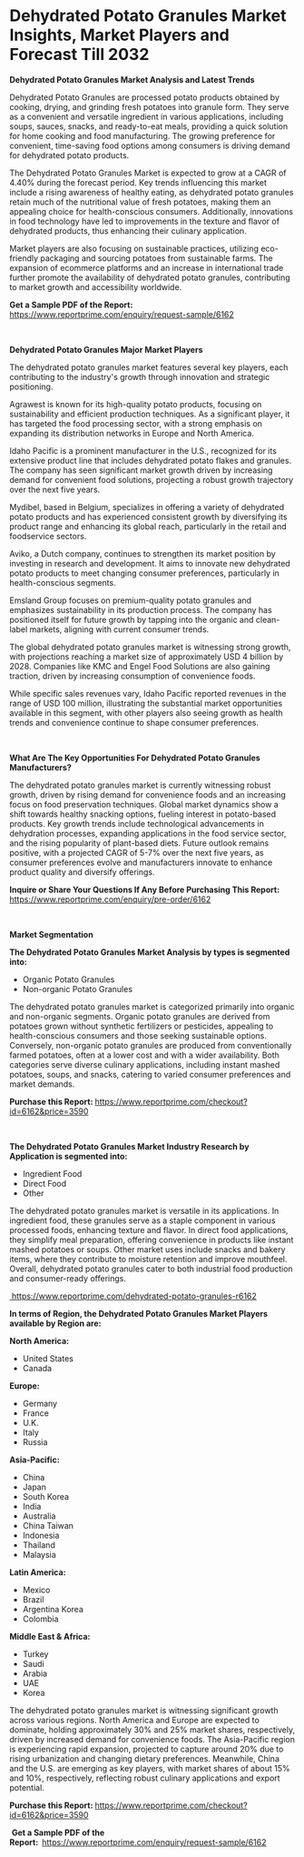 <p><h1>Dehydrated Potato Granules Market Insights, Market Players and Forecast Till 2032</h1></p><p><strong>Dehydrated Potato Granules Market Analysis and Latest Trends</strong></p>
<p><p>Dehydrated Potato Granules are processed potato products obtained by cooking, drying, and grinding fresh potatoes into granule form. They serve as a convenient and versatile ingredient in various applications, including soups, sauces, snacks, and ready-to-eat meals, providing a quick solution for home cooking and food manufacturing. The growing preference for convenient, time-saving food options among consumers is driving demand for dehydrated potato products.</p><p>The Dehydrated Potato Granules Market is expected to grow at a CAGR of 4.40% during the forecast period. Key trends influencing this market include a rising awareness of healthy eating, as dehydrated potato granules retain much of the nutritional value of fresh potatoes, making them an appealing choice for health-conscious consumers. Additionally, innovations in food technology have led to improvements in the texture and flavor of dehydrated products, thus enhancing their culinary application.</p><p>Market players are also focusing on sustainable practices, utilizing eco-friendly packaging and sourcing potatoes from sustainable farms. The expansion of ecommerce platforms and an increase in international trade further promote the availability of dehydrated potato granules, contributing to market growth and accessibility worldwide.</p></p>
<p><strong>Get a Sample PDF of the Report:&nbsp;</strong> <a href="https://www.reportprime.com/enquiry/request-sample/6162?utm_campaign=4521&utm_medium=2&utm_source=Github&utm_content=ia&utm_term=14052025&utm_id=dehydrated-potato-granules">https://www.reportprime.com/enquiry/request-sample/6162</a></p>
<p>&nbsp;</p>
<p><strong>Dehydrated Potato Granules Major Market Players</strong></p>
<p><p>The dehydrated potato granules market features several key players, each contributing to the industry's growth through innovation and strategic positioning. </p><p>Agrawest is known for its high-quality potato products, focusing on sustainability and efficient production techniques. As a significant player, it has targeted the food processing sector, with a strong emphasis on expanding its distribution networks in Europe and North America.</p><p>Idaho Pacific is a prominent manufacturer in the U.S., recognized for its extensive product line that includes dehydrated potato flakes and granules. The company has seen significant market growth driven by increasing demand for convenient food solutions, projecting a robust growth trajectory over the next five years.</p><p>Mydibel, based in Belgium, specializes in offering a variety of dehydrated potato products and has experienced consistent growth by diversifying its product range and enhancing its global reach, particularly in the retail and foodservice sectors. </p><p>Aviko, a Dutch company, continues to strengthen its market position by investing in research and development. It aims to innovate new dehydrated potato products to meet changing consumer preferences, particularly in health-conscious segments.</p><p>Emsland Group focuses on premium-quality potato granules and emphasizes sustainability in its production process. The company has positioned itself for future growth by tapping into the organic and clean-label markets, aligning with current consumer trends.</p><p>The global dehydrated potato granules market is witnessing strong growth, with projections reaching a market size of approximately USD 4 billion by 2028. Companies like KMC and Engel Food Solutions are also gaining traction, driven by increasing consumption of convenience foods.</p><p>While specific sales revenues vary, Idaho Pacific reported revenues in the range of USD 100 million, illustrating the substantial market opportunities available in this segment, with other players also seeing growth as health trends and convenience continue to shape consumer preferences.</p></p>
<p>&nbsp;</p>
<p><strong>What Are The Key Opportunities For Dehydrated Potato Granules Manufacturers?</strong></p>
<p><p>The dehydrated potato granules market is currently witnessing robust growth, driven by rising demand for convenience foods and an increasing focus on food preservation techniques. Global market dynamics show a shift towards healthy snacking options, fueling interest in potato-based products. Key growth trends include technological advancements in dehydration processes, expanding applications in the food service sector, and the rising popularity of plant-based diets. Future outlook remains positive, with a projected CAGR of 5-7% over the next five years, as consumer preferences evolve and manufacturers innovate to enhance product quality and diversify offerings.</p></p>
<p><strong>Inquire or Share Your Questions If Any Before Purchasing This Report:</strong> <a href="https://www.reportprime.com/enquiry/pre-order/6162?utm_campaign=4521&utm_medium=2&utm_source=Github&utm_content=ia&utm_term=14052025&utm_id=dehydrated-potato-granules">https://www.reportprime.com/enquiry/pre-order/6162</a></p>
<p>&nbsp;</p>
<p><strong>Market Segmentation</strong></p>
<p><strong>The Dehydrated Potato Granules Market Analysis by types is segmented into:</strong></p>
<p><ul><li>Organic Potato Granules</li><li>Non-organic Potato Granules</li></ul></p>
<p><p>The dehydrated potato granules market is categorized primarily into organic and non-organic segments. Organic potato granules are derived from potatoes grown without synthetic fertilizers or pesticides, appealing to health-conscious consumers and those seeking sustainable options. Conversely, non-organic potato granules are produced from conventionally farmed potatoes, often at a lower cost and with a wider availability. Both categories serve diverse culinary applications, including instant mashed potatoes, soups, and snacks, catering to varied consumer preferences and market demands.</p></p>
<p><strong>Purchase this Report:&nbsp;</strong><a href="https://www.reportprime.com/checkout?id=6162&price=3590&utm_campaign=4521&utm_medium=2&utm_source=Github&utm_content=ia&utm_term=14052025&utm_id=dehydrated-potato-granules">https://www.reportprime.com/checkout?id=6162&price=3590</a></p>
<p>&nbsp;</p>
<p><strong>The Dehydrated Potato Granules Market Industry Research by Application is segmented into:</strong></p>
<p><ul><li>Ingredient Food</li><li>Direct Food</li><li>Other</li></ul></p>
<p><p>The dehydrated potato granules market is versatile in its applications. In ingredient food, these granules serve as a staple component in various processed foods, enhancing texture and flavor. In direct food applications, they simplify meal preparation, offering convenience in products like instant mashed potatoes or soups. Other market uses include snacks and bakery items, where they contribute to moisture retention and improve mouthfeel. Overall, dehydrated potato granules cater to both industrial food production and consumer-ready offerings.</p></p>
<p><a href="https://www.reportprime.com/dehydrated-potato-granules-r6162?utm_campaign=4521&utm_medium=2&utm_source=Github&utm_content=ia&utm_term=14052025&utm_id=dehydrated-potato-granules">&nbsp;https://www.reportprime.com/dehydrated-potato-granules-r6162</a></p>
<p><strong>In terms of Region, the Dehydrated Potato Granules Market Players available by Region are:</strong></p>
<p>
    <p> <strong> North America: </strong>
        <ul>
            <li>United States</li>
            <li>Canada</li>
        </ul>
        </p> 
    <p> <strong> Europe: </strong>
        <ul>
            <li>Germany</li>
            <li>France</li>
            <li>U.K.</li>
            <li>Italy</li>
            <li>Russia</li>
        </ul>
        </p> 
    <p> <strong> Asia-Pacific: </strong>
        <ul>
            <li>China</li>
            <li>Japan</li>
            <li>South Korea</li>
            <li>India</li>
            <li>Australia</li>
            <li>China Taiwan</li>
            <li>Indonesia</li>
            <li>Thailand</li>
            <li>Malaysia</li>
        </ul>
        </p> 
    <p> <strong> Latin America: </strong>
        <ul>
            <li>Mexico</li>
            <li>Brazil</li>
            <li>Argentina Korea</li>
            <li>Colombia</li>
        </ul>
        </p> 
    <p> <strong> Middle East & Africa: </strong>
        <ul>
            <li>Turkey</li>
            <li>Saudi</li>
            <li>Arabia</li>
            <li>UAE</li>
            <li>Korea</li>
        </ul>
    </p>
    </p>
<p><p>The dehydrated potato granules market is witnessing significant growth across various regions. North America and Europe are expected to dominate, holding approximately 30% and 25% market shares, respectively, driven by increased demand for convenience foods. The Asia-Pacific region is experiencing rapid expansion, projected to capture around 20% due to rising urbanization and changing dietary preferences. Meanwhile, China and the U.S. are emerging as key players, with market shares of about 15% and 10%, respectively, reflecting robust culinary applications and export potential.</p></p>
<p><strong>Purchase this Report: </strong><a href="https://www.reportprime.com/checkout?id=6162&price=3590&utm_campaign=4521&utm_medium=2&utm_source=Github&utm_content=ia&utm_term=14052025&utm_id=dehydrated-potato-granules">https://www.reportprime.com/checkout?id=6162&price=3590</a></p>
<p>&nbsp;<strong>Get a Sample PDF of the Report:&nbsp;&nbsp;</strong><a href="https://www.reportprime.com/enquiry/request-sample/6162?utm_campaign=4521&utm_medium=2&utm_source=Github&utm_content=ia&utm_term=14052025&utm_id=dehydrated-potato-granules">https://www.reportprime.com/enquiry/request-sample/6162</a></p>
<p><strong></strong></p>
<p><p></p><p></p><p></p></p>